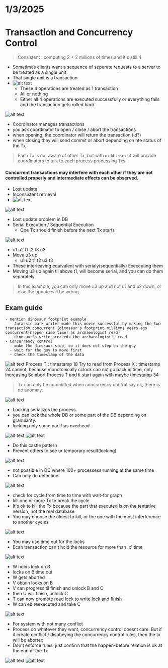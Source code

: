# 1/3/2025

# Transaction and Concurrency Control
> Consistent : computing 2 + 2 millions of times and it's still 4

- Sometimes clients want a sequence of seperate requests to a server to be treated as a single unit
- That single unit is a transaction
- ![alt text](image.png)
  - These 4 operations are treated as 1 transaction
  - All or nothing
  - Either all 4 operations are executed successfully or everything fails and the transaction gets rolled back

![alt text](image-1.png)
- Coordinator manages transactions
- you ask coordinator to open / close / abort the transactions
- when opening, the coordinator will return the transaction (id?)
- when closing they will send commit or abort depending on hte status of the Tx
> Each Tx is not aware of other Tx, but with `middleware` it will provide coordinators to talk to each process processing Txs

#### Concurrent transactions may interfere with each other if they are not controlled properly and intermediate effects can be observed.
- Lost update
- Inconsistent retrieval
- ![alt text](image-2.png)

![alt text](image-3.png)
- Lost update problem in DB
- Serial Execution / Sequential Execution
  - One Tx should finish before the next Tx starts

![alt text](image-4.png)
- u1 u2 t1 t2 t3 u3 
- Move u3 up
  - u1 u2 t1 t2 u3 t3
- These interleaving equivalent with serialy(sequentially) Execcuting them
- Moving u3 up again til above t1, will become serial, and you can do them separately
> In this example, you can only move u3 up and not u1 and u2 down, or else the update will be wrong

## Exam guide
```
- mention dinosaur footprint example
  - Jurassic park writer made this movie successful by making the two transaction concurrent (dinosaur's footprint millions years ago concurrent(happen same time) as archaeologist read)
  - dinosaur's write preceeds the archaeologist's read
- Concurrency control
  - make the dinosaur stop, so it does not step on the guy
  - wait for the guy to move first
  - Check the timestamp of the data
```

![alt text](image-5.png)
Process T : timestamp 18
Try to read from
Process X : timestamp 24
cannot, because monotonically cclock
can not go back in time, only increasing
So abort Process T and it start again with maybe timestamp 34

> Tx can only be committed when concurrency control say ok, there is no anomaly.

![alt text](image-6.png)
- Locking serializes the process.
- you can lock the whole DB or some part of the DB depending on granularity.
- locking only some part has overhead

![alt text](image-7.png)
![alt text](image-8.png)
- Do this castle pattern
- Prevent others to see ur temporary result(locking)

![alt text](image-9.png)
- not possible in DC where 100+ processess running at the same time
- Can only do detection

![alt text](image-10.png)
- check for cycle from time to time with wait-for graph
- kill one or more Tx to break the cycle
- It's ok to kill the Tx because the part that executed is on the tentative version, not the real database
- You may choose the oldest to kill, or the one with the most interference to another cycles

![alt text](image-11.png)
- You may use time out for the locks
- Ecah transaction can't hold the resource for more than 'x' time

![alt text](image-12.png)
- W holds lock on B
- locks on B time out
- W gets aborted
- V obtain locks on B
- V can progress til finish and unlock B and C
- then U will finish, unlock C
- T can now promote read lock to write lock and finish
- W can eb reexecuted and take C

![alt text](image-13.png)
- For system with not many conflict
- Process do whatever they want, concurrency control doesnt care. But if it create ocnflict / disobeying the concurrency control rules, then the tx will be aborted
- Don't enforce rules, just confirm that the happen-before relation is ok at the end of the Tx

![alt text](image-14.png)
![alt text](image-15.png)
